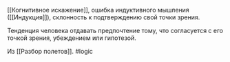 [[Когнитивное искажение]], ошибка индуктивного мышления ([[Индукция]]), склонность к подтверждению свой точки зрения.

Тенденция человека отдавать предпочтение тому, что согласуется с его точкой зрения, убеждением или гипотезой.

Из [[Разбор полетов]].
#logic